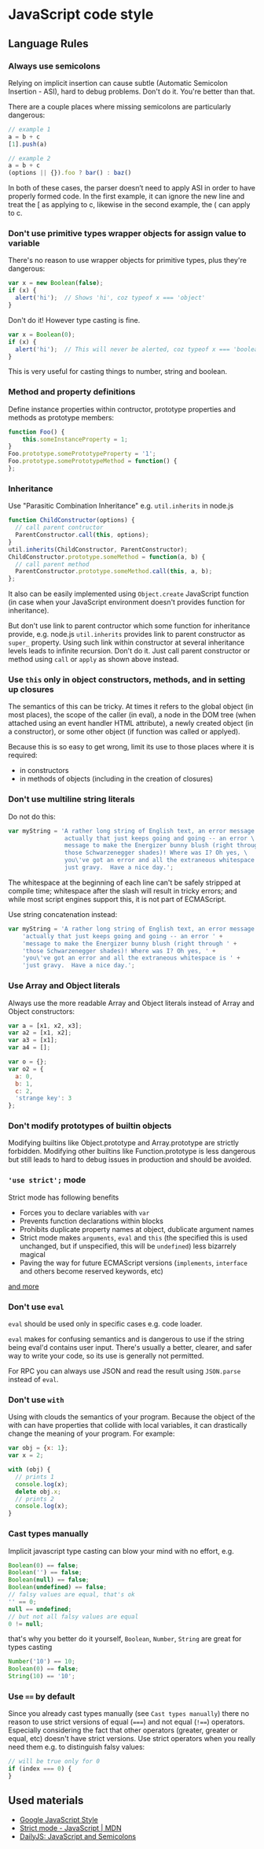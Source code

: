 
# JavaScript code style

## Language Rules

### Always use semicolons

Relying on implicit insertion can cause subtle (Automatic Semicolon Insertion - ASI), hard to debug problems. Don't do it. You're better than that.

There are a couple places where missing semicolons are particularly dangerous:

```js
// example 1
a = b + c
[1].push(a)

// example 2
a = b + c
(options || {}).foo ? bar() : baz()
```

In both of these cases, the parser doesn’t need to apply ASI in order to have properly formed code. In the first example, it can ignore the new line and treat the [ as applying to c, likewise in the second example, the ( can apply to c.


### Don't use primitive types wrapper objects for assign value to variable

There's no reason to use wrapper objects for primitive types, plus they're dangerous:

```js
var x = new Boolean(false);
if (x) {
  alert('hi');  // Shows 'hi', coz typeof x === 'object'
}
```

Don't do it!
However type casting is fine.

```js
var x = Boolean(0);
if (x) {
  alert('hi');  // This will never be alerted, coz typeof x === 'boolean'
}
```

This is very useful for casting things to number, string and boolean.


### Method and property definitions

Define instance properties within contructor, prototype properties and methods as prototype members:

```js
function Foo() {
	this.someInstanceProperty = 1;
}
Foo.prototype.somePrototypeProperty = '1';
Foo.prototype.somePrototypeMethod = function() {
};
```

### Inheritance

Use "Parasitic Combination Inheritance" e.g. `util.inherits` in node.js

```js
function ChildConstructor(options) {
  // call parent contructor
  ParentConstructor.call(this, options);
}
util.inherits(ChildConstructor, ParentConstructor);
ChildConstructor.prototype.someMethod = function(a, b) {
  // call parent method
  ParentConstructor.prototype.someMethod.call(this, a, b);
};
```

It also can be easily implemented using `Object.create` JavaScript function (in
case when your JavaScript environment doesn't provides function for inheritance).

But don't use link to parent contructor which some function for inheritance provide,
e.g. node.js `util.inherits` provides link to parent constructor as `super_` property.
Using such link within constructor at several inheritance levels leads to infinite recursion.
Don't do it. Just call parent constructor or method using `call` or `apply` as shown above instead.

### Use `this` only in object constructors, methods, and in setting up closures

The semantics of this can be tricky. At times it refers to the global object (in most places), the scope of the caller (in eval), a node in the DOM tree (when attached using an event handler HTML attribute), a newly created object (in a constructor), or some other object (if function was called or applyed).

Because this is so easy to get wrong, limit its use to those places where it is required:
* in constructors
* in methods of objects (including in the creation of closures)


### Don't use multiline string literals

Do not do this:

```js
var myString = 'A rather long string of English text, an error message \
                actually that just keeps going and going -- an error \
                message to make the Energizer bunny blush (right through \
                those Schwarzenegger shades)! Where was I? Oh yes, \
                you\'ve got an error and all the extraneous whitespace is \
                just gravy.  Have a nice day.';
```

The whitespace at the beginning of each line can't be safely stripped at compile time; whitespace after the slash will result in tricky errors; and while most script engines support this, it is not part of ECMAScript.

Use string concatenation instead:

```js
var myString = 'A rather long string of English text, an error message ' +
    'actually that just keeps going and going -- an error ' +
    'message to make the Energizer bunny blush (right through ' +
    'those Schwarzenegger shades)! Where was I? Oh yes, ' +
    'you\'ve got an error and all the extraneous whitespace is ' +
    'just gravy.  Have a nice day.';
```

### Use Array and Object literals

Always use the more readable Array and Object literals instead of Array and Object constructors:

```js
var a = [x1, x2, x3];
var a2 = [x1, x2];
var a3 = [x1];
var a4 = [];

var o = {};
var o2 = {
  a: 0,
  b: 1,
  c: 2,
  'strange key': 3
};
```

### Don't modify prototypes of builtin objects

Modifying builtins like Object.prototype and Array.prototype are strictly forbidden. Modifying other builtins like Function.prototype is less dangerous but still leads to hard to debug issues in production and should be avoided.


### `'use strict';` mode

Strict mode has following benefits

* Forces you to declare variables with `var`
* Prevents function declarations within blocks
* Prohibits duplicate property names at object, dublicate argument names
* Strict mode makes `arguments`, `eval` and `this` (the specified this is used unchanged, but if unspecified, this will be `undefined`) less bizarrely magical
* Paving the way for future ECMAScript versions (`implements`, `interface` and others become reserved keywords, etc)

[and more](https://developer.mozilla.org/en-US/docs/Web/JavaScript/Reference/Functions_and_function_scope/Strict_mode)


### Don't use `eval`

`eval` should be used only in specific cases e.g. code loader.

`eval` makes for confusing semantics and is dangerous to use if the string being
eval'd contains user input. There's usually a better, clearer, and safer way to
write your code, so its use is generally not permitted.

For RPC you can always use JSON and read the result using `JSON.parse` instead of `eval`.


### Don't use `with`

Using with clouds the semantics of your program. Because the object of the with
can have properties that collide with local variables, it can drastically change
the meaning of your program. For example:

```js
var obj = {x: 1};
var x = 2;

with (obj) {
  // prints 1
  console.log(x);
  delete obj.x;
  // prints 2
  console.log(x);
}
```

### Cast types manually

Implicit javascript type casting can blow your mind with no effort, e.g.

```js
Boolean(0) == false;
Boolean('') == false;
Boolean(null) == false;
Boolean(undefined) == false;
// falsy values are equal, that's ok
'' == 0;
null == undefined;
// but not all falsy values are equal
0 != null;
```

that's why you better do it yourself, `Boolean`, `Number`, `String` are great for
types casting

```js
Number('10') == 10;
Boolean(0) == false;
String(10) == '10';
```


### Use `==` by default

Since you already cast types manually (see `Cast types manually`) there no reason
to use strict versions of equal (`===`) and not equal (`!==`) operators.
Especially considering the fact that other operators (greater, greater or
equal, etc) doesn't have strict versions. Use strict operators when you really need
them e.g. to distinguish falsy values:

```js
// will be true only for 0
if (index === 0) {
}
```


## Used materials

* [Google JavaScript Style](http://google-styleguide.googlecode.com/svn/trunk/javascriptguide.xml)
* [Strict mode - JavaScript | MDN](https://developer.mozilla.org/en-US/docs/Web/JavaScript/Reference/Functions_and_function_scope/Strict_mode)
* [DailyJS: JavaScript and Semicolons](http://dailyjs.com/2012/04/19/semicolons/)
